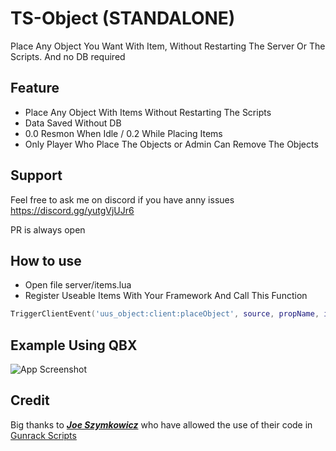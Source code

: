 
# TS-Object **(STANDALONE)**

Place Any Object You Want With Item, Without Restarting The Server Or The Scripts. And no DB required 


## Feature

- Place Any Object With Items Without Restarting The Scripts
- Data Saved Without DB
- 0.0 Resmon When Idle / 0.2 While Placing Items
- Only Player Who Place The Objects or Admin Can Remove The Objects
## Support

Feel free to ask me on discord if you have anny issues 
https://discord.gg/yutgVjUJr6

PR is always open


## How to use

- Open file server/items.lua
- Register Useable Items With Your Framework And Call This Function
```lua
TriggerClientEvent('uus_object:client:placeObject', source, propName, itemName)
```
## Example Using QBX

![App Screenshot](https://cdn.discordapp.com/attachments/1008936658521051177/1209771663030227045/image.png?ex=65e822a8&is=65d5ada8&hm=f7475d53309062cb90d762e24f43171c9983c700eb9b430f3b7d4e625f6cadec&)


## Credit

Big thanks to ***[Joe Szymkowicz](https://github.com/JoeSzymkowiczFiveM)*** who have allowed the use of their code in [Gunrack Scripts](https://github.com/JoeSzymkowiczFiveM/js5m_gunrack)